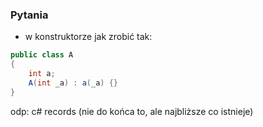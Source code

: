 ### Pytania

* w konstruktorze jak zrobić tak:
```cs
public class A
{
    int a;
    A(int _a) : a(_a) {}
}
```
odp: c# records (nie do końca to, ale najbliższe co istnieje)


